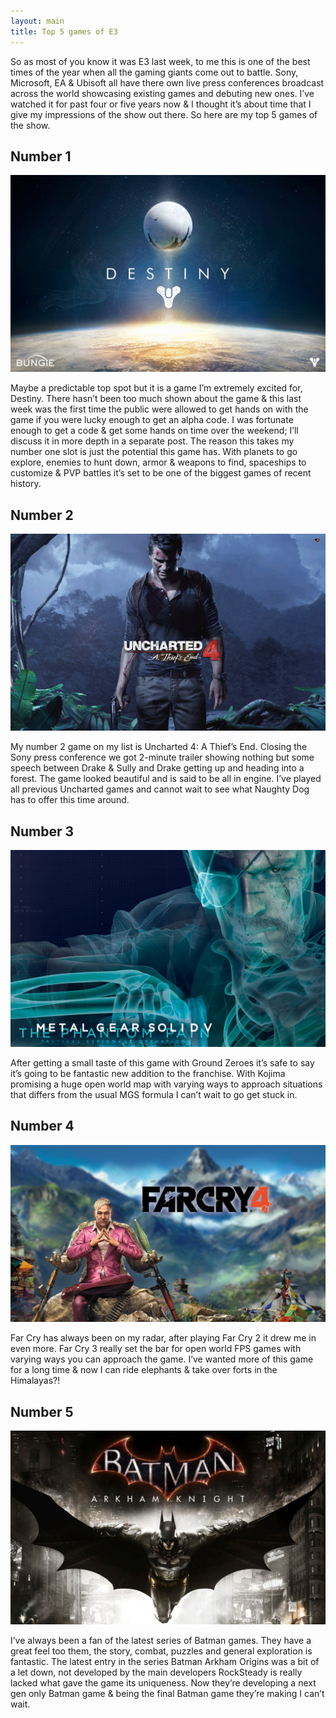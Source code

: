 ```yaml
---
layout: main
title: Top 5 games of E3
---
```


So as most of you know it was E3 last week, to me this is one of the best times of the year when all the gaming giants come out to battle. Sony, Microsoft, EA & Ubisoft all have there own live press conferences broadcast across the world showcasing existing games and debuting new ones. I’ve watched it for past four or five years now & I thought it’s about time that I give my impressions of the show out there. So here are my top 5 games of the show.

<h2>Number 1</h2>

![destiny]

[destiny]: ../img/posts/e3/destiny.jpg

Maybe a predictable top spot but it is a game I’m extremely excited for, Destiny. There hasn’t been too much shown about the game & this last week was the first time the public were allowed to get hands on with the game if you were lucky enough to get an alpha code. I was fortunate enough to get a code & get some hands on time over the weekend; I’ll discuss it in more depth in a separate post. The reason this takes my number one slot is just the potential this game has. With planets to go explore, enemies to hunt down, armor & weapons to find, spaceships to customize & PVP battles it’s set to be one of the biggest games of recent history.

<h2>Number 2</h2>

![uncharted]

[uncharted]: ../img/posts/e3/uncharted.jpg

My number 2 game on my list is Uncharted 4: A Thief’s End. Closing the Sony press conference we got 2-minute trailer showing nothing but some speech between Drake & Sully and Drake getting up and heading into a forest. The game looked beautiful and is said to be all in engine. I’ve played all previous Uncharted games and cannot wait to see what Naughty Dog has to offer this time around.

<h2>Number 3</h2>

![metalgearsolid]

[metalgearsolid]: ../img/posts/e3/mgstpp.jpg

After getting a small taste of this game with Ground Zeroes it’s safe to say it’s going to be fantastic new addition to the franchise. With Kojima promising a huge open world map with varying ways to approach situations that differs from the usual MGS formula I can’t wait to go get stuck in.

<h2>Number 4</h2>

![farcry]

[farcry]: ../img/posts/e3/fc4.png

Far Cry has always been on my radar, after playing Far Cry 2 it drew me in even more. Far Cry 3 really set the bar for open world FPS games with varying ways you can approach the game. I’ve wanted more of this game for a long time & now I can ride elephants & take over forts in the Himalayas?!

<h2>Number 5</h2>

![arkhamknight]

[arkhamknight]: ../img/posts/e3/arkhamknight.jpg

I’ve always been a fan of the latest series of Batman games. They have a great feel too them, the story, combat, puzzles and general exploration is fantastic. The latest entry in the series Batman Arkham Origins was a bit of a let down, not developed by the main developers RockSteady is really lacked what gave the game its uniqueness. Now they’re developing a next gen only Batman game & being the final Batman game they’re making I can’t wait.
